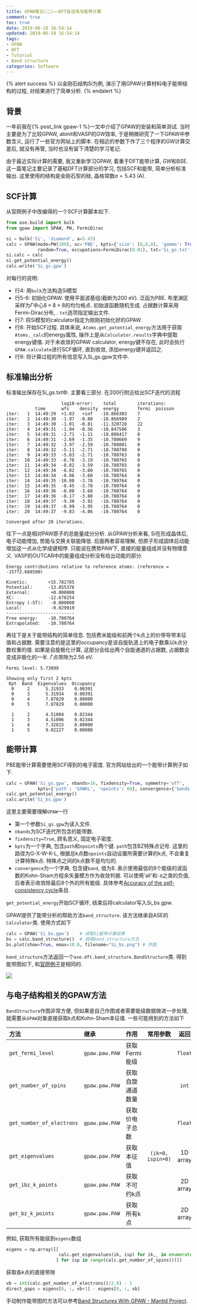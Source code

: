 ```yaml
---
title: GPAW笔记(二)——DFT自洽场与能带计算
comment: true
toc: true
date: 2019-06-18 16:54:14
updated: 2019-06-18 16:54:14
tags:
- GPAW
- DFT
- Tutorial
- Band structure
categories: Software
---
```


{% alert success %}
以金刚石结构Si为例, 演示了用GPAW计算材料电子能带结构的过程, 对结果进行了简单分析.
{% endalert %}
<!-- more -->

## 背景

一年前我在{% post_link gpaw-1 %}一文中介绍了GPAW的安装和简单测试. 当时主要是为了比较GPAW, abinit和VASP的*GW*效率, 于是稍微研究了一下GPAW中参数含义, 运行了一些官方网站上的脚本. 在相近的参数下作了三个程序的*GW*计算交差后, 就没有再管, 当时也没有留下清楚的学习笔记.

由于最近实际计算的需要, 我又重新学习GPAW, 着重于DFT能带计算, *GW*和BSE. 这一篇笔记主要记录了基础DFT计算部分的学习, 包括SCF和能带, 简单分析标准输出. 这里使用的结构是金刚石型的硅, 晶格常数$a=5.43$ (A).

## SCF计算

从官网例子中改编得的一个SCF计算脚本如下.

```python
from ase.build import bulk
from gpaw import GPAW, PW, FermiDirac

si = bulk('Si', 'diamond', a=5.43)
calc = GPAW(mode=PW(200), xc='PBE', kpts={'size': (8,8,8), 'gamma': True},
            random=True, occupations=FermiDirac(0.01), txt='Si_gs.txt')
si.calc = calc
si.get_potential_energy()
calc.write('Si_gs.gpw')
```

对每行的说明:

- 行4: 用`bulk`方法构造Si模型
- 行5-6: 初始化GPAW. 使用平面波基组(截断为200 eV). 泛函为PBE. 布里渊区采样为$\Gamma$中心$8\times8\times8$的均匀格点. 初始波函数随机生成. 占据数计算采用Fermi-Dirac分布, . `txt`选项指定输出文件.
- 行7: 将Si模型的calculator指定为刚刚初始化好的GPAW.
- 行8: 开始SCF过程. 具体来说, `Atoms.get_potential_energy`方法用于获取`Atoms._calc`的energy属性, 操作上是从`Calculator.results`字典中提取energy键值. 对于未收敛的GPAW calculator, energy键不存在, 此时会执行`GPAW.calculate`进行SCF循环, 直到收敛, 添加energy键并返回之.
- 行9: 将计算过程的所有信息写入Si_gs.gpw文件中.

## 标准输出分析

标准输出保存在Si_gs.txt中. 主要看三部分. 在200行附近给出SCF迭代的流程

```plain
                     log10-error:    total        iterations:
           time      wfs    density  energy       fermi  poisson
iter:   1  14:49:29  +1.03   +inf   -10.866303    7
iter:   2  14:49:30  -1.97  -0.80   -10.866989    2
iter:   3  14:49:30  -1.01  -0.81   -11.320728    22
iter:   4  14:49:31  -1.94  -0.56   -10.847586    3
iter:   5  14:49:31  -2.71  -1.11   -10.806417    8
iter:   6  14:49:31  -2.69  -1.35   -10.780669    9
iter:   7  14:49:32  -3.97  -2.59   -10.780801    0
iter:   8  14:49:32  -5.11  -2.71   -10.780798    0
iter:   9  14:49:33  -5.83  -2.71   -10.780763    0
iter:  10  14:49:33  -6.76  -3.19   -10.780765    0
iter:  11  14:49:34  -8.02  -3.59   -10.780765    0
iter:  12  14:49:34  -6.82  -3.60   -10.780765    0
iter:  13  14:49:34  -8.06  -3.60   -10.780764    0
iter:  14  14:49:35 -10.08  -3.78   -10.780764    0
iter:  15  14:49:35  -8.45  -3.78   -10.780764    0
iter:  16  14:49:36  -8.00  -3.68   -10.780764    0
iter:  17  14:49:36  -8.17  -3.80   -10.780764    0
iter:  18  14:49:37  -9.30  -3.92   -10.780764    0
iter:  19  14:49:37  -8.99  -3.95   -10.780764    0
iter:  20  14:49:37  -9.83  -4.06   -10.780764    0

Converged after 20 iterations.
```

往下一点是相对PAW原子的总能量成分分析. 从GPAW分析来看, Si在形成晶体后, 电子动能增加, 势能与交换关联能降低. 后面两者容易理解, 但原子形成固体后动能增加这一点从化学成键相悖. 只能说在赝势PAW下, 直接的能量组成并没有物理意义. VASP的OUTCAR中的能量组成分析没有给出动能的部分.

```plain
Energy contributions relative to reference atoms: (reference = -15772.688500)

Kinetic:        +15.782785
Potential:      -13.855376
External:        +0.000000
XC:             -12.678254
Entropy (-ST):   -0.000000
Local:           -0.029919
--------------------------
Free energy:    -10.780764
Extrapolated:   -10.780764
```

再往下是关于能带结构的简单信息. 包括费米能级和前两个k点上的价带导带本征值和占据数. 需要注意的是这里的occupancy是该自旋轨道上的电子数乘以k点分数权重的值. 如果是自旋极化计算, 这部分会给出两个自旋通道的占据数, 占据数会变成非极化的一半. $\Gamma$点带隙为2.56 eV.

```plain
Fermi level: 5.73099

Showing only first 2 kpts
 Kpt  Band  Eigenvalues  Occupancy
  0     2      5.31933    0.00391
  0     3      5.31934    0.00391
  0     4      7.87829    0.00000
  0     5      7.87829    0.00000

  1     2      4.51004    0.02344
  1     3      4.51006    0.02344
  1     4      7.32815    0.00000
  1     5      9.02227    0.00000
```

## 能带计算

PBE能带计算需要使用SCF得到的电子密度. 官方网站给出的一个能带计算例子如下.

```python
calc = GPAW('Si_gs.gpw', nbands=16, fixdensity=True, symmetry='off',
            kpts={'path': 'GXWKL', 'npoints': 60}, convergence={'bands': 8})
calc.get_potential_energy()
calc.write('Si_bs.gpw')
```

这里主要需要理解`GPAW`一行

- 第一个参数`Si_gs.gpw`为读入文件.
- `nbands`为SCF迭代所包含的能带数.
- `fixdensity=True`, 顾名思义, 固定电子密度.
- `kpts`为一个字典, 包含`path`和`npoints`两个键. `path`包含BZ特殊点记号. 这里的路径为G-X-W-K-L, 根据总k点数`npoints`自动设置所需要计算的k点, 不会重复计算特殊k点. 特殊点之间的k点数不是均匀的.
- `convergence`为一个字典, 包含键`band`, 值为8. 表示使用最低的8个能级的波函数的Kohn-Sham方程余矢量模方作为收敛判据. 可以使用'all'和`-8`之类的负值, 后者表示收敛除最后8个外的所有能级. 具体参考[Accuracy of the self-consistency cycle](https://wiki.fysik.dtu.dk/gpaw/documentation/manual.html#accuracy-of-the-self-consistency-cycle)条目.

`get_potential_energy`开始SCF循环, 结束后将calculator写入Si_bs.gpw.

GPAW提供了能带分析的帮助方法`band_structure`. 该方法继承自ASE的`Calculator`类. 使用方式如下

```python
calc = GPAW('Si_bs.gpw')    # 读取Si能带计算结果
bs = calc.band_structure()  # 调用band_structure方法
bs.plot(show=True, emax=10.0, filename="Si_bs.png") # 作图
```

`band_structure`方法返回一个`ase.dft.band_structure.BandStructure`类. 得到能带图如下, 和[官网例子](https://wiki.fysik.dtu.dk/gpaw/tutorials/bandstructures/bandstructures.html#bandstructures)是相同的.

![ ](Si_bs.png)

## 与电子结构相关的GPAW方法

`BandStructure`作图非常方便, 但如果是自己作图或者需要能级数据做进一步处理, 就需要从`GPAW`对象直接获取k点和Kohn-Sham本征值. 一些可能用到的方法如下

| 方法                      | 继承           | 作用             |     常用参数      |   返回   |
| :------------------------ | :------------- | :--------------- | :---------------: | :------: |
| `get_fermi_level`         | `gpaw.paw.PAW` | 获取Fermi能级    |                   | `float`  |
| `get_number_of_spins`     | `gpaw.paw.PAW` | 获取自旋通道数量 |                   |  `int`   |
| `get_number_of_electrons` | `gpaw.paw.PAW` | 获取价电子总数   |                   | `float`  |
| `get_eigenvalues`         | `gpaw.paw.PAW` | 获取本征值       | `(ik=0, ispin=0)` | 1D array |
| `get_ibz_k_points`        | `gpaw.paw.PAW` | 获取不可约k点    |                   | 2D array |
| `get_bz_k_points`         | `gpaw.paw.PAW` | 获取所有k点      |                   | 2D array |

例如, 获取所有能级到`eigens`数组

```python
eigens = np.array([[
                    calc.get_eigenvalues(ik, isp) for ik,_ in enumerate(calc.get_ibz_k_points())
                   ] for isp in range(calc.get_number_of_spins())])
```

获取各k点的直接带隙

```python
vb = int(calc.get_number_of_electrons()/2.0) - 1
direct_gaps = eigens[0, :, vb+1] - eigens[0, :, vb]
```

手动制作能带图的方法可以参考[Band Structures With GPAW - Mantid Project](https://www.mantidproject.org/Band_Structures_With_GPAW).
